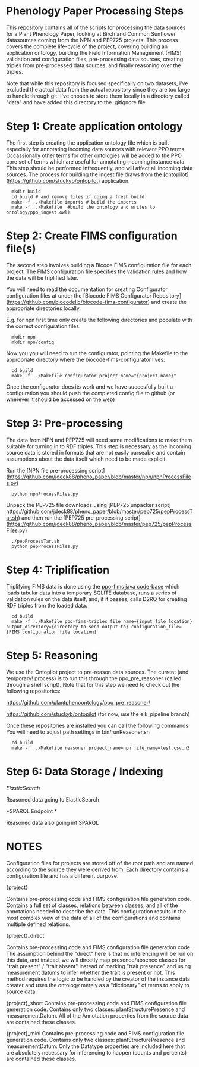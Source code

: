 # Phenology Paper Processing Steps

This repository contains all of the scripts for processing the data sources for a Plant
Phenology Paper, looking at Birch and Common Sunflower datasources coming from  the NPN
and PEP725 projects.  This process covers the complete life-cycle of the project, covering building
an application ontology, building the Field Information Management (FIMS) validation and configuration
files, pre-processing data sources, creating triples from pre-processed data sources, and finally
reasoning over the triples.

Note that while this repository is focused specifically on two datasets, i've excluded 
the actual data from the actual repository since they are too large to handle through git.
I've chosen to store them locally in a directory called "data" and have added this directory to the 
.gitignore file. 

# Step 1: Create application ontology

The first step is creating the application ontology file which is built especially 
for annotating incoming data sources with relevant PPO terms.   Occassionally other terms for other 
ontologies will be added to the PPO core set of terms which are useful for annotating incoming instance data.
This step should be performed infrequently, and will affect all incoming data sources.  The process for building the 
ingest file  draws from the [ontopilot] (https://github.com/stuckyb/ontopilot) application.

```
  mkdir build
  cd build # and remove files if doing a fresh build
  make -f ../Makefile imports # build the imports
  make -f ../Makefile  #build the ontology and writes to ontology/ppo_ingest.owl)
```		
# Step 2: Create FIMS configuration file(s) 

The second step involves building a Bicode FIMS configuration file for each project.  The FIMS
configuration file specifies the validation rules and how the data will be triplified later.

You will need to read the documentation for creating Configurator configuration files at under the [Biocode FIMS Configurator Repository] (https://github.com/biocodellc/biocode-fims-configurator) and create the appropriate directories locally.

E.g. for npn first time only create the following directories and populate with the correct configuration files.
```
  mkdir npn
  mkdir npn/config
```

Now you you will need to run the configurator, pointing the Makefile to the appropriate directory where the biocode-fims-configurator lives:
```
  cd build
  make -f ../Makefile configurator project_name="{project_name}"
```

Once the configurator does its work and we have succesfully built a configuration you should push 
the completed config file to github (or wherever it should be accessed on the web)
 
# Step 3: Pre-processing 

The data from NPN and PEP725 will need some modifications to make them
suitable for turning in to RDF triples.  This step is necessary as the incoming source data is 
stored in formats that are not easily parseable and contain assumptions about the data itself which need to be made explicit.

Run the [NPN file pre-processing script] (https://github.com/jdeck88/pheno_paper/blob/master/npn/npnProcessFiles.py)

```
  python npnProcessFiles.py
```

Unpack the PEP725 file downloads using [PEP725 unpacker script] https://github.com/jdeck88/pheno_paper/blob/master/pep725/pepProcessTar.sh) and then run the [PEP725 pre-processing script] (https://github.com/jdeck88/pheno_paper/blob/master/pep725/pepProcessFiles.py)

```
  ./pepProcessTar.sh
  python pepProcessFiles.py
```

# Step 4: Triplification

Triplifying FIMS data is done using the [ppo-fims java code-base](https://github.com/biocodellc/ppo-fims) which loads tabular data into a temporary SQLITE database, runs a series of validation rules on the data itself, and, if it passes, calls D2RQ for creating RDF triples from the loaded data.  

```
  cd build
  make -f ../Makefile ppo-fims-triples file_name={input file location} output_directory={directory to send output to} configuration_file={FIMS configuration file location}
```

# Step 5: Reasoning

We use the Ontopilot project to pre-reason data sources.  The current (and temporary! process) is to run this through the ppo_pre_reasoner (called through a shell script).  Note that for this step we need to check out the following repositories:

https://github.com/plantphenoontology/ppo_pre_reasoner/

https://github.com/stuckyb/ontopilot  (for now, use the elk_pipeline branch)

Once these repositories are installed you can call the following commands.  You will need to adjust path settings in bin/runReasoner.sh
```
  cd build
  make -f ../Makefile reasoner project_name=npn file_name=test.csv.n3
```

# Step 6: Data Storage / Indexing

*ElasticSearch* 

Reasoned data going to ElasticSearch

*SPARQL Endpoint *

Reasoned data also going int SPARQL

# NOTES

Configuration files for projects are stored off of the root path and are named according to the source they were derived from.
Each directory contains a configuration file and has a different purpose.

{project} 

Contains pre-processing code and FIMS configuration file generation code.
Contains a full set of classes, relations between classes, and all of the annotations needed to describe the data.  This configuration results in the 
most complex view of the data of all of the configurations and contains multiple defined relations.  

{project}_direct

Contains pre-processing code and FIMS configuration file generation code. The assumption behind the "direct" here is that no inferencing 
will be run on this data, and instead, we will directly map presence/absence classes for "trait present" / "trait absent" instead of 
marking "trait presence" and using measurement datums to infer whether the trait is present or not.  This method requires the logic to be
handled by the creator of the instance data creater and uses the ontology merely as a "dictionary" of terms to apply to source data.

{project}_short
Contains pre-processing code and FIMS configuration file generation code.
Contains only two classes: plantStructurePresence and measurementDatum.  All of the Annotation properties from the source data
are contained these classes. 

{project}_mini
Contains pre-processing code and FIMS configuration file generation code.
Contains only two classes: plantStructurePresence and measurementDatum.  Only the Datatype properties are included here  that are absolutely necessary for inferencing to happen (counts and percents)
are contained these classes. 


